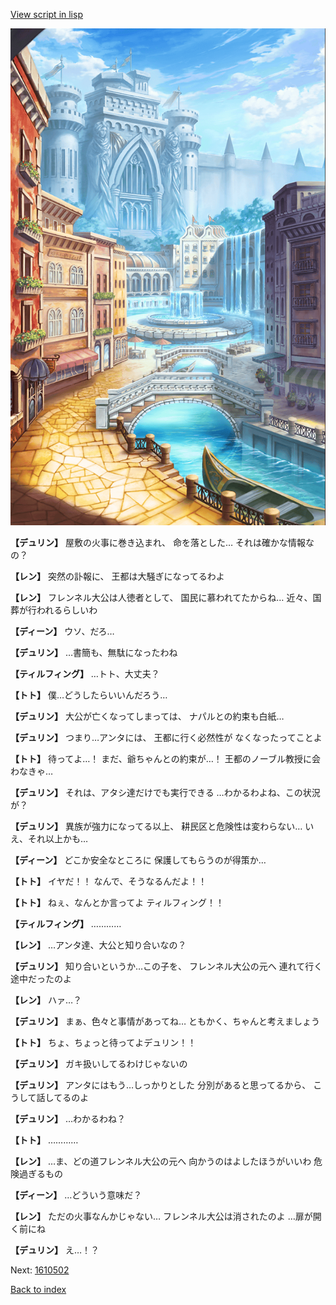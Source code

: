 [View script in lisp](../scripts/1610402.txt)

![006_town.png](../images/backgrounds/006_town.png)

**【デュリン】**
屋敷の火事に巻き込まれ、
命を落とした…
それは確かな情報なの？

**【レン】**
突然の訃報に、
王都は大騒ぎになってるわよ

**【レン】**
フレンネル大公は人徳者として、
国民に慕われてたからね…
近々、国葬が行われるらしいわ

**【ディーン】**
ウソ、だろ…

**【デュリン】**
…書簡も、無駄になったわね

**【ティルフィング】**
…トト、大丈夫？

**【トト】**
僕…どうしたらいいんだろう…

**【デュリン】**
大公が亡くなってしまっては、
ナパルとの約束も白紙…

**【デュリン】**
つまり…アンタには、
王都に行く必然性が
なくなったってことよ

**【トト】**
待ってよ…！
まだ、爺ちゃんとの約束が…！
王都のノーブル教授に会わなきゃ…

**【デュリン】**
それは、アタシ達だけでも実行できる
…わかるわよね、この状況が？

**【デュリン】**
異族が強力になってる以上、
耕民区と危険性は変わらない…
いえ、それ以上かも…

**【ディーン】**
どこか安全なところに
保護してもらうのが得策か…

**【トト】**
イヤだ！！
なんで、そうなるんだよ！！

**【トト】**
ねぇ、なんとか言ってよ
ティルフィング！！

**【ティルフィング】**
…………

**【レン】**
…アンタ達、大公と知り合いなの？

**【デュリン】**
知り合いというか…この子を、
フレンネル大公の元へ
連れて行く途中だったのよ

**【レン】**
ハァ…？

**【デュリン】**
まぁ、色々と事情があってね…
ともかく、ちゃんと考えましょう

**【トト】**
ちょ、ちょっと待ってよデュリン！！

**【デュリン】**
ガキ扱いしてるわけじゃないの

**【デュリン】**
アンタにはもう…しっかりとした
分別があると思ってるから、
こうして話してるのよ

**【デュリン】**
…わかるわね？

**【トト】**
…………

**【レン】**
…ま、どの道フレンネル大公の元へ
向かうのはよしたほうがいいわ
危険過ぎるもの

**【ディーン】**
…どういう意味だ？

**【レン】**
ただの火事なんかじゃない…
フレンネル大公は消されたのよ
…扉が開く前にね

**【デュリン】**
え…！？

Next: [1610502](1610502.md)

[Back to index](index.md)
